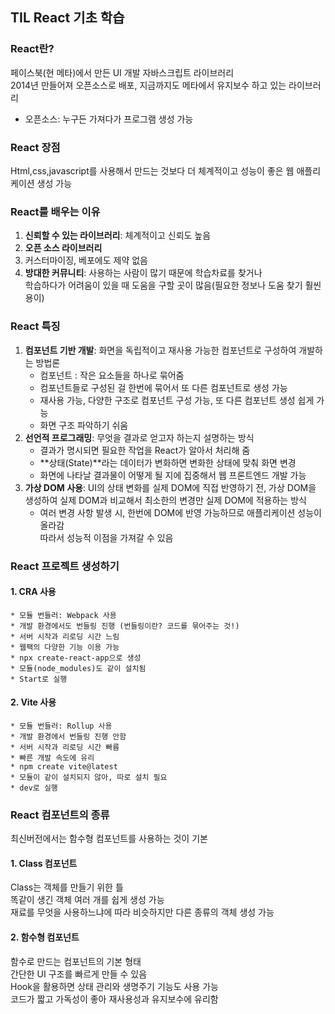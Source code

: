 ## TIL React 기초 학습
### React란?
페이스북(현 메타)에서 만든 UI 개발 자바스크립트 라이브러리  
2014년 만들어져 오픈소스로 배포, 지금까지도 메타에서 유지보수 하고 있는 라이브러리  
* 오픈소스: 누구든 가져다가 프로그램 생성 가능

### React 장점
Html,css,javascript를 사용해서 만드는 것보다 더 체계적이고 성능이 좋은 웹 애플리케이션 생성 가능

### React를 배우는 이유
1. **신뢰할 수 있는 라이브러리**: 체계적이고 신뢰도 높음
2. **오픈 소스 라이브러리**
3. 커스터마이징, 베포에도 제약 없음
4. **방대한 커뮤니티**: 사용하는 사람이 많기 때문에 학습차료를 찾거나  
학습하다가 어려움이 있을 때 도움을 구할 곳이 많음(필요한 정보나 도움 찾기 훨씬 용이)

### React 특징
1. **컴포넌트 기반 개발**: 화면을 독립적이고 재사용 가능한 컴포넌트로 구성하여 개발하는 방법론
    * 컴포넌트 : 작은 요소들을 하나로 묶어줌
    * 컴포넌트들로 구성된 걸 한번에 묶어서 또 다른 컴포넌트로 생성 가능
    * 재사용 가능, 다양한 구조로 컴포넌트 구성 가능, 또 다른 컴포넌트 생성 쉽게 가능
    * 화면 구조 파악하기 쉬움
2. **선언적 프로그래밍**: 무엇을 결과로 얻고자 하는지 설명하는 방식  
    * 결과가 명시되면 필요한 작업을 React가 알아서 처리해 줌
    * **상태(State)**라는 데이터가 변화하면 변화한 상태에 맞춰 화면 변경
    * 화면에 나타날 결과물이 어떻게 될 지에 집중해서 웹 프론트엔드 개발 가능
3. **가상 DOM 사용**: UI의 상태 변화를 실제 DOM에 직접 반영하기 전, 가상 DOM을 생성하여 실제 DOM과 비교해서 최소한의 변경만 실제 DOM에 적용하는 방식
    * 여러 변경 사항 발생 시, 한번에 DOM에 반영 가능하므로 애플리케이션 성능이 올라감  
    따라서 성능적 이점을 가져갈 수 있음

### React 프로젝트 생성하기
#### 1. CRA 사용
    * 모듈 번들러: Webpack 사용
    * 개발 환경에서도 번들링 진행 (번들링이란? 코드를 묶어주는 것!)
    * 서버 시작과 리로딩 시간 느림
    * 웹팩의 다양한 기능 이용 가능
    * npx create-react-app으로 생성
    * 모듈(node_modules)도 같이 설치됨
    * Start로 실행  
#### 2. Vite 사용
    * 모듈 번들러: Rollup 사용
    * 개발 환경에서 번들링 진행 안함
    * 서버 시작과 리로딩 시간 빠름
    * 빠른 개발 속도에 유리
    * npm create vite@latest
    * 모듈이 같이 설치되지 않아, 따로 설치 필요
    * dev로 실행


### React 컴포넌트의 종류
최신버전에서는 함수형 컴포넌트를 사용하는 것이 기본
#### 1. Class 컴포넌트
Class는 객체를 만들기 위한 틀  
똑같이 생긴 객체 여러 개를 쉽게 생성 가능  
재료를 무엇을 사용하느냐에 따라 비슷하지만 다른 종류의 객체 생성 가능
#### 2. 함수형 컴포넌트
함수로 만드는 컴포넌트의 기본 형태  
간단한 UI 구조를 빠르게 만들 수 있음  
Hook을 활용하면 상태 관리와 생명주기 기능도 사용 가능  
코드가 짧고 가독성이 좋아 재사용성과 유지보수에 유리함 